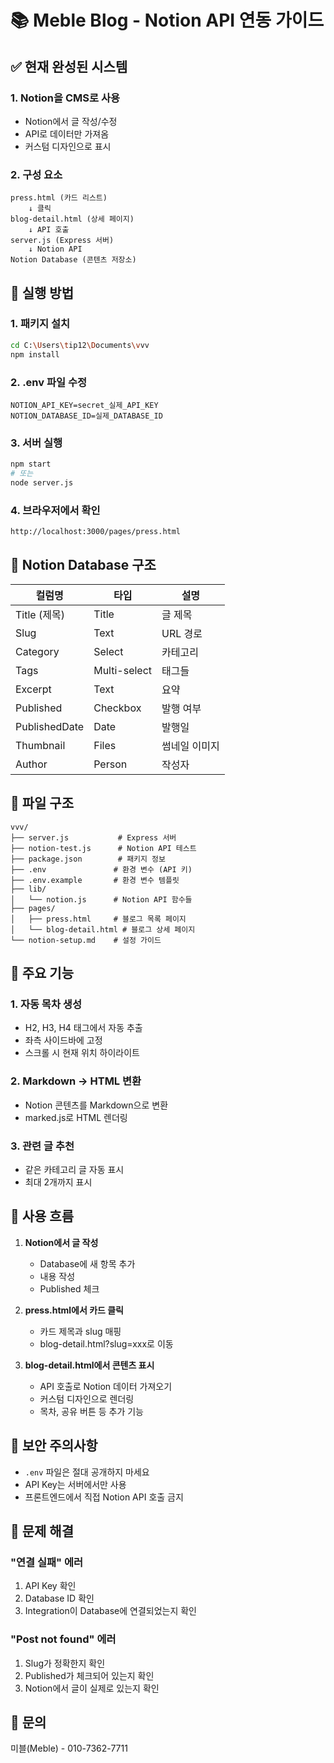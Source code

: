 # 📚 Meble Blog - Notion API 연동 가이드

## ✅ 현재 완성된 시스템

### 1. **Notion을 CMS로 사용**
- Notion에서 글 작성/수정
- API로 데이터만 가져옴
- 커스텀 디자인으로 표시

### 2. **구성 요소**
```
press.html (카드 리스트) 
    ↓ 클릭
blog-detail.html (상세 페이지)
    ↓ API 호출
server.js (Express 서버)
    ↓ Notion API
Notion Database (콘텐츠 저장소)
```

## 🚀 실행 방법

### 1. **패키지 설치**
```bash
cd C:\Users\tip12\Documents\vvv
npm install
```

### 2. **.env 파일 수정**
```env
NOTION_API_KEY=secret_실제_API_KEY
NOTION_DATABASE_ID=실제_DATABASE_ID
```

### 3. **서버 실행**
```bash
npm start
# 또는
node server.js
```

### 4. **브라우저에서 확인**
```
http://localhost:3000/pages/press.html
```

## 📝 Notion Database 구조

| 컬럼명 | 타입 | 설명 |
|--------|------|------|
| Title (제목) | Title | 글 제목 |
| Slug | Text | URL 경로 |
| Category | Select | 카테고리 |
| Tags | Multi-select | 태그들 |
| Excerpt | Text | 요약 |
| Published | Checkbox | 발행 여부 |
| PublishedDate | Date | 발행일 |
| Thumbnail | Files | 썸네일 이미지 |
| Author | Person | 작성자 |

## 🔧 파일 구조

```
vvv/
├── server.js           # Express 서버
├── notion-test.js      # Notion API 테스트
├── package.json        # 패키지 정보
├── .env               # 환경 변수 (API 키)
├── .env.example       # 환경 변수 템플릿
├── lib/
│   └── notion.js      # Notion API 함수들
├── pages/
│   ├── press.html     # 블로그 목록 페이지
│   └── blog-detail.html # 블로그 상세 페이지
└── notion-setup.md    # 설정 가이드
```

## 📌 주요 기능

### 1. **자동 목차 생성**
- H2, H3, H4 태그에서 자동 추출
- 좌측 사이드바에 고정
- 스크롤 시 현재 위치 하이라이트

### 2. **Markdown → HTML 변환**
- Notion 콘텐츠를 Markdown으로 변환
- marked.js로 HTML 렌더링

### 3. **관련 글 추천**
- 같은 카테고리 글 자동 표시
- 최대 2개까지 표시

## 🎯 사용 흐름

1. **Notion에서 글 작성**
   - Database에 새 항목 추가
   - 내용 작성
   - Published 체크

2. **press.html에서 카드 클릭**
   - 카드 제목과 slug 매핑
   - blog-detail.html?slug=xxx로 이동

3. **blog-detail.html에서 콘텐츠 표시**
   - API 호출로 Notion 데이터 가져오기
   - 커스텀 디자인으로 렌더링
   - 목차, 공유 버튼 등 추가 기능

## 🔐 보안 주의사항

- `.env` 파일은 절대 공개하지 마세요
- API Key는 서버에서만 사용
- 프론트엔드에서 직접 Notion API 호출 금지

## 🐛 문제 해결

### "연결 실패" 에러
1. API Key 확인
2. Database ID 확인
3. Integration이 Database에 연결되었는지 확인

### "Post not found" 에러
1. Slug가 정확한지 확인
2. Published가 체크되어 있는지 확인
3. Notion에서 글이 실제로 있는지 확인

## 📧 문의
미블(Meble) - 010-7362-7711 
